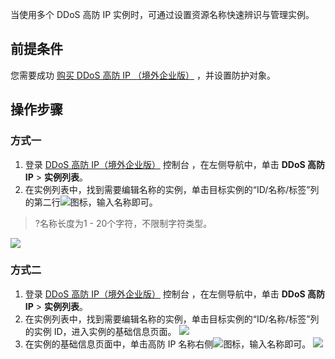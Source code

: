 当使用多个 DDoS 高防 IP 实例时，可通过设置资源名称快速辨识与管理实例。

## 前提条件
您需要成功 [购买 DDoS 高防 IP （境外企业版）](https://cloud.tencent.com/document/product/1014/56255) ，并设置防护对象。

## 操作步骤
### 方式一
1.	登录 [DDoS 高防 IP（境外企业版）](https://console.cloud.tencent.com/ddos/ddos-basic) 控制台 ，在左侧导航中，单击 **DDoS 高防 IP** > **实例列表**。
2.	在实例列表中，找到需要编辑名称的实例，单击目标实例的“ID/名称/标签”列的第二行![](https://main.qcloudimg.com/raw/02f6ec5143c2f7978f1c1cd35cedeeaa.png)图标，输入名称即可。
>?名称长度为1 - 20个字符，不限制字符类型。
>
![](https://main.qcloudimg.com/raw/e9be4a1eca85dad091fc822018464746.png)

### 方式二
1.	登录 [DDoS 高防 IP（境外企业版）](https://console.cloud.tencent.com/ddos/ddos-basic) 控制台 ，在左侧导航中，单击 **DDoS 高防 IP** > **实例列表**。
2.	在实例列表中，找到需要编辑名称的实例，单击目标实例的“ID/名称/标签”列的实例 ID，进入实例的基础信息页面。
![](https://main.qcloudimg.com/raw/7d574df16a1a91764a8598bb7e9ff141.png)
3. 在实例的基础信息页面中，单击高防 IP 名称右侧![](https://main.qcloudimg.com/raw/c3132dd8bb3bbeea601e1373ac15119b.png)图标，输入名称即可。
![](https://main.qcloudimg.com/raw/cf5e2f61ddde591eb76aa8f132444708.png)
